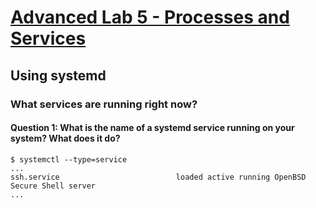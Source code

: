 # [Advanced Lab 5 - Processes and Services](https://decal.ocf.berkeley.edu/archives/2020-fall/labs/a5)

## Using systemd

### What services are running right now?

#### Question 1: What is the name of a systemd service running on your system? What does it do?

```
$ systemctl --type=service
...
ssh.service                          loaded active running OpenBSD Secure Shell server  
...
```



